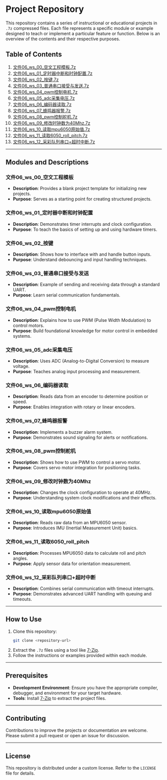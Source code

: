 # Project Repository

This repository contains a series of instructional or educational projects in `.7z` compressed files. Each file represents a specific module or example designed to teach or implement a particular feature or function. Below is an overview of the contents and their respective purposes.

## Table of Contents

1. [文件06_ws_00_空文工程模板.7z](#文件06_ws_00_空文工程模板)
2. [文件06_ws_01_定时器中断和时钟配置.7z](#文件06_ws_01_定时器中断和时钟配置)
3. [文件06_ws_02_按键.7z](#文件06_ws_02_按键)
4. [文件06_ws_03_普通串口接受与发送.7z](#文件06_ws_03_普通串口接受与发送)
5. [文件06_ws_04_pwm控制电机.7z](#文件06_ws_04_pwm控制电机)
6. [文件06_ws_05_adc采集电压.7z](#文件06_ws_05_adc采集电压)
7. [文件06_ws_06_编码器读取.7z](#文件06_ws_06_编码器读取)
8. [文件06_ws_07_蜂鸣器报警.7z](#文件06_ws_07_蜂鸣器报警)
9. [文件06_ws_08_pwm控制舵机.7z](#文件06_ws_08_pwm控制舵机)
10. [文件06_ws_09_修改时钟数为40Mhz.7z](#文件06_ws_09_修改时钟数为40Mhz)
11. [文件06_ws_10_读取mpu6050原始值.7z](#文件06_ws_10_读取mpu6050原始值)
12. [文件06_ws_11_读取6050_roll_pitch.7z](#文件06_ws_11_读取6050_roll_pitch)
13. [文件06_ws_12_采彩队列串口+超时中断.7z](#文件06_ws_12_采彩队列串口+超时中断)

---

## Modules and Descriptions

### 文件06_ws_00_空文工程模板
- **Description**: Provides a blank project template for initializing new projects.
- **Purpose**: Serves as a starting point for creating structured projects.

### 文件06_ws_01_定时器中断和时钟配置
- **Description**: Demonstrates timer interrupts and clock configuration.
- **Purpose**: To teach the basics of setting up and using hardware timers.

### 文件06_ws_02_按键
- **Description**: Shows how to interface with and handle button inputs.
- **Purpose**: Understand debouncing and input handling techniques.

### 文件06_ws_03_普通串口接受与发送
- **Description**: Example of sending and receiving data through a standard UART.
- **Purpose**: Learn serial communication fundamentals.

### 文件06_ws_04_pwm控制电机
- **Description**: Explains how to use PWM (Pulse Width Modulation) to control motors.
- **Purpose**: Build foundational knowledge for motor control in embedded systems.

### 文件06_ws_05_adc采集电压
- **Description**: Uses ADC (Analog-to-Digital Conversion) to measure voltage.
- **Purpose**: Teaches analog input processing and measurement.

### 文件06_ws_06_编码器读取
- **Description**: Reads data from an encoder to determine position or speed.
- **Purpose**: Enables integration with rotary or linear encoders.

### 文件06_ws_07_蜂鸣器报警
- **Description**: Implements a buzzer alarm system.
- **Purpose**: Demonstrates sound signaling for alerts or notifications.

### 文件06_ws_08_pwm控制舵机
- **Description**: Shows how to use PWM to control a servo motor.
- **Purpose**: Covers servo motor integration for positioning tasks.

### 文件06_ws_09_修改时钟数为40Mhz
- **Description**: Changes the clock configuration to operate at 40MHz.
- **Purpose**: Understanding system clock modifications and their effects.

### 文件06_ws_10_读取mpu6050原始值
- **Description**: Reads raw data from an MPU6050 sensor.
- **Purpose**: Introduces IMU (Inertial Measurement Unit) basics.

### 文件06_ws_11_读取6050_roll_pitch
- **Description**: Processes MPU6050 data to calculate roll and pitch angles.
- **Purpose**: Apply sensor data for orientation measurement.

### 文件06_ws_12_采彩队列串口+超时中断
- **Description**: Combines serial communication with timeout interrupts.
- **Purpose**: Demonstrates advanced UART handling with queuing and timeouts.

---

## How to Use

1. Clone this repository:
   ```bash
   git clone <repository-url>
   ```
2. Extract the `.7z` files using a tool like [7-Zip](https://www.7-zip.org/).
3. Follow the instructions or examples provided within each module.

---

## Prerequisites

- **Development Environment**: Ensure you have the appropriate compiler, debugger, and environment for your target hardware.
- **Tools**: Install [7-Zip](https://www.7-zip.org/) to extract the project files.

---

## Contributing

Contributions to improve the projects or documentation are welcome. Please submit a pull request or open an issue for discussion.

---

## License

This repository is distributed under a custom license. Refer to the `LICENSE` file for details.

